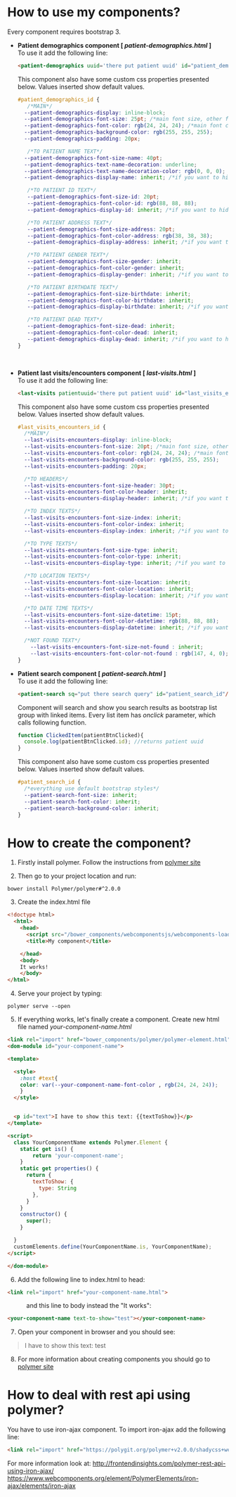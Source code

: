 # How to use my components?
Every component requires bootstrap 3.
* <b>Patient demographics component [ _patient-demographics.html_ ]</b></br>
  To use it add the following line:
  ```html
  <patient-demographics uuid='there put patient uuid' id="patient_demographics_id"/>
  ```
  This component also have some custom css properties presented below. Values inserted show default values.
  ```css
  #patient_demographics_id {
     /*MAIN*/
    --patient-demographics-display: inline-block;
    --patient-demographics-font-size: 25pt; /*main font size, other font size properties by "inherit" value get this value*/
    --patient-demographics-font-color: rgb(24, 24, 24); /*main font color, other font color properties by "inherit" value get this value*/
    --patient-demographics-background-color: rgb(255, 255, 255);
    --patient-demographics-padding: 20px;

     /*TO PATIENT NAME TEXT*/
    --patient-demographics-font-size-name: 40pt;
    --patient-demographics-text-name-decoration: underline;
    --patient-demographics-text-name-decoration-color: rgb(0, 0, 0);
    --patient-demographics-display-name: inherit; /*if you want to hide name text, change this property to none*/

     /*TO PATIENT ID TEXT*/
     --patient-demographics-font-size-id: 20pt;
     --patient-demographics-font-color-id: rgb(88, 88, 88);
     --patient-demographics-display-id: inherit; /*if you want to hide id text, change this property to none*/

     /*TO PATIENT ADDRESS TEXT*/
     --patient-demographics-font-size-address: 20pt;
     --patient-demographics-font-color-address: rgb(38, 38, 38);
     --patient-demographics-display-address: inherit; /*if you want to hide address text, change this property to none*/

     /*TO PATIENT GENDER TEXT*/
     --patient-demographics-font-size-gender: inherit;
     --patient-demographics-font-color-gender: inherit;
     --patient-demographics-display-gender: inherit; /*if you want to hide gender text, change this property to none*/

     /*TO PATIENT BIRTHDATE TEXT*/
     --patient-demographics-font-size-birthdate: inherit;
     --patient-demographics-font-color-birthdate: inherit;
     --patient-demographics-display-birthdate: inherit; /*if you want to hide birthdate text, change this property to none*/

     /*TO PATIENT DEAD TEXT*/
     --patient-demographics-font-size-dead: inherit;
     --patient-demographics-font-color-dead: inherit;
     --patient-demographics-display-dead: inherit; /*if you want to hide dead text, change this property to none*/
  }
  ```
  </br>
* <b>Patient last visits/encounters component [ _last-visits.html_ ]</b></br>
  To use it add the following line:
  ```html
  <last-visits patientuuid='there put patient uuid' id="last_visits_encounters_id"/>
  ```
  This component also have some custom css properties presented below. Values inserted show default values.
  ```css
  #last_visits_encounters_id {
    /*MAIN*/
    --last-visits-encounters-display: inline-block;
    --last-visits-encounters-font-size: 20pt; /*main font size, other font size properties by "inherit" value get this value*/
    --last-visits-encounters-font-color: rgb(24, 24, 24); /*main font color, other font color properties by "inherit" value get this value*/
    --last-visits-encounters-background-color: rgb(255, 255, 255);
    --last-visits-encounters-padding: 20px;

    /*TO HEADERS*/
    --last-visits-encounters-font-size-header: 30pt;
    --last-visits-encounters-font-color-header: inherit;
    --last-visits-encounters-display-header: inherit; /*if you want to hide headers, change this property to none*/

    /*TO INDEX TEXTS*/
    --last-visits-encounters-font-size-index: inherit;
    --last-visits-encounters-font-color-index: inherit;
    --last-visits-encounters-display-index: inherit; /*if you want to hide index texts, change this property to none*/

    /*TO TYPE TEXTS*/
    --last-visits-encounters-font-size-type: inherit;
    --last-visits-encounters-font-color-type: inherit;
    --last-visits-encounters-display-type: inherit; /*if you want to hide type texts, change this property to none*/

    /*TO LOCATION TEXTS*/
    --last-visits-encounters-font-size-location: inherit;
    --last-visits-encounters-font-color-location: inherit;
    --last-visits-encounters-display-location: inherit; /*if you want to hide location texts, change this property to none*/

    /*TO DATE TIME TEXTS*/
    --last-visits-encounters-font-size-datetime: 15pt;
    --last-visits-encounters-font-color-datetime: rgb(88, 88, 88);
    --last-visits-encounters-display-datetime: inherit; /*if you want to hide date time texts, change this property to none*/

    /*NOT FOUND TEXT*/
      --last-visits-encounters-font-size-not-found : inherit;
      --last-visits-encounters-font-color-not-found : rgb(147, 4, 0);
  }
  ```

* <b>Patient search component [ _patient-search.html_ ]</b></br>
    To use it add the following line:
    ```html
    <patient-search sq="put there search query" id="patient_search_id"/>
    ```
    Component will search and show you search results as bootstrap list group with linked items. Every list item has _onclick_ parameter, which calls following function.
    ```javascript
    function ClickedItem(patientBtnClicked){      
      console.log(patientBtnClicked.id); //returns patient uuid
    }
    ```
    This component also have some custom css properties presented below. Values inserted show default values.
    ```css
    #patient_search_id {
      /*everything use default bootstrap styles*/
      --patient-search-font-size: inherit;
      --patient-search-font-color: inherit;
      --patient-search-background-color: inherit;      
    }
    ```
# How to create the component?

  1. Firstly install polymer. Follow the instructions from [polymer site](https://www.polymer-project.org/2.0/docs/tools/polymer-cli#install)

  2. Then go to your project location and run:
  ```
  bower install Polymer/polymer#^2.0.0
  ```

  3. Create the index.html file

  ```html
  <!doctype html>
    <html>
      <head>
        <script src="/bower_components/webcomponentsjs/webcomponents-loader.js"></script>
        <title>My component</title>

      </head>
      <body>
      It works!
      </body>
</html>
  ```

  4. Serve your project by typing:
  ```
  polymer serve --open
  ```

  5. If everything works, let's finally create a component. Create new html file named _your-component-name.html_
  ```html
<link rel="import" href="bower_components/polymer/polymer-element.html">
<dom-module id="your-component-name">

  <template>

    <style>
      :host #text{
      color: var(--your-component-name-font-color , rgb(24, 24, 24));
      }
    </style>


    <p id="text">I have to show this text: {{textToShow}}</p>
  </template>

  <script>
    class YourComponentName extends Polymer.Element {
      static get is() {
          return 'your-component-name';
      }
      static get properties() {
        return {
          textToShow: {
            type: String
          },
        }
      }
      constructor() {
        super();
      }

    }
    customElements.define(YourComponentName.is, YourComponentName);
  </script>

</dom-module>
  ```

  6. Add the following line to index.html to head:
```html
<link rel="import" href="your-component-name.html">
```
  &nbsp;&nbsp;&nbsp;&nbsp;&nbsp;&nbsp;&nbsp;&nbsp;&nbsp;&nbsp;&nbsp;and this line to body instead the "It works":
```html
<your-component-name text-to-show="test"></your-component-name>
```
  7. Open your component in browser and you should see:
  >I have to show this text: test

  8. For more information about creating components you should go to [polymer site](https://www.polymer-project.org/2.0/start/)

# How to deal with rest api using polymer?

You have to use iron-ajax component. To import iron-ajax add the following line:
```html
<link rel="import" href="https://polygit.org/polymer+v2.0.0/shadycss+webcomponents+1.0.0/components/iron-ajax/iron-ajax.html">
```
For more information look at:
http://frontendinsights.com/polymer-rest-api-using-iron-ajax/ </br>
https://www.webcomponents.org/element/PolymerElements/iron-ajax/elements/iron-ajax
